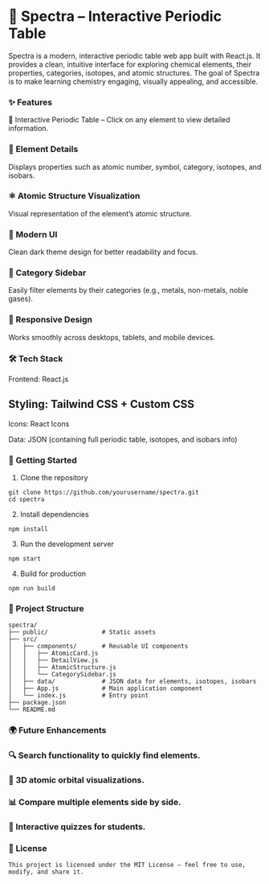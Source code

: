# 🌌 Spectra – Interactive Periodic Table
Spectra is a modern, interactive periodic table web app built with React.js.
It provides a clean, intuitive interface for exploring chemical elements, their properties, categories, isotopes, and atomic structures. The goal of Spectra is to make learning chemistry engaging, visually appealing, and accessible.

### ✨ Features
🔬 Interactive Periodic Table – Click on any element to view detailed information.

### 📑 Element Details 
Displays properties such as atomic number, symbol, category, isotopes, and isobars.

### ⚛️ Atomic Structure Visualization
Visual representation of the element’s atomic structure.

### 🎨 Modern UI
Clean dark theme design for better readability and focus.

### 🧩 Category Sidebar
Easily filter elements by their categories (e.g., metals, non-metals, noble gases).

### 📱 Responsive Design 
Works smoothly across desktops, tablets, and mobile devices.

### 🛠️ Tech Stack
Frontend: React.js

## Styling: Tailwind CSS + Custom CSS

Icons: React Icons

Data: JSON (containing full periodic table, isotopes, and isobars info)

### 🚀 Getting Started

1. Clone the repository
```
git clone https://github.com/yourusername/spectra.git
cd spectra
```
2. Install dependencies
```
npm install
```
3. Run the development server
```
npm start
```
4. Build for production
```
npm run build
```
### 📂 Project Structure
```
spectra/
├── public/               # Static assets
├── src/
│   ├── components/       # Reusable UI components
│   │   ├── AtomicCard.js
│   │   ├── DetailView.js
│   │   ├── AtomicStructure.js
│   │   └── CategorySidebar.js
│   ├── data/             # JSON data for elements, isotopes, isobars
│   ├── App.js            # Main application component
│   └── index.js          # Entry point
├── package.json
└── README.md
```
### 🌍 Future Enhancements
### 🔍 Search functionality to quickly find elements.
### 🎥 3D atomic orbital visualizations.
### 📊 Compare multiple elements side by side.
### 🧮 Interactive quizzes for students.

### 📜 License
```
This project is licensed under the MIT License – feel free to use, modify, and share it.
```